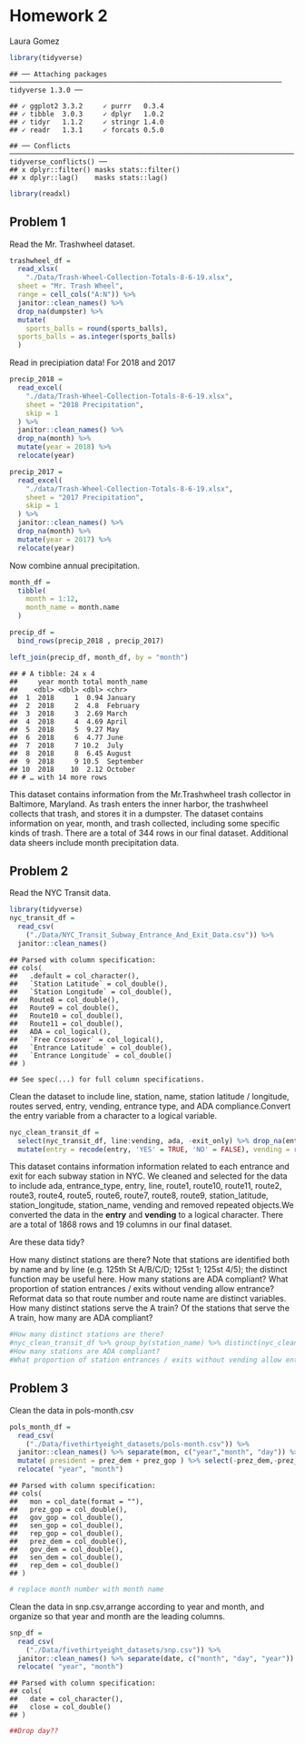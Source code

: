 Homework 2
================
Laura Gomez

``` r
library(tidyverse)
```

    ## ── Attaching packages ─────────────────────────────────────────────────────────────────── tidyverse 1.3.0 ──

    ## ✓ ggplot2 3.3.2     ✓ purrr   0.3.4
    ## ✓ tibble  3.0.3     ✓ dplyr   1.0.2
    ## ✓ tidyr   1.1.2     ✓ stringr 1.4.0
    ## ✓ readr   1.3.1     ✓ forcats 0.5.0

    ## ── Conflicts ────────────────────────────────────────────────────────────────────── tidyverse_conflicts() ──
    ## x dplyr::filter() masks stats::filter()
    ## x dplyr::lag()    masks stats::lag()

``` r
library(readxl)
```

## Problem 1

Read the Mr. Trashwheel dataset.

``` r
trashwheel_df =
  read_xlsx(
    "./Data/Trash-Wheel-Collection-Totals-8-6-19.xlsx",
  sheet = "Mr. Trash Wheel",
  range = cell_cols("A:N")) %>%
  janitor::clean_names() %>%
  drop_na(dumpster) %>%
  mutate(
    sports_balls = round(sports_balls), 
  sports_balls = as.integer(sports_balls)
  )
```

Read in precipiation data\! For 2018 and 2017

``` r
precip_2018 =
  read_excel(
    "./data/Trash-Wheel-Collection-Totals-8-6-19.xlsx", 
    sheet = "2018 Precipitation",
    skip = 1
  ) %>%
  janitor::clean_names() %>%
  drop_na(month) %>%
  mutate(year = 2018) %>%
  relocate(year)

precip_2017 =
  read_excel(
    "./data/Trash-Wheel-Collection-Totals-8-6-19.xlsx", 
    sheet = "2017 Precipitation",
    skip = 1
  ) %>%
  janitor::clean_names() %>%
  drop_na(month) %>%
  mutate(year = 2017) %>%
  relocate(year)
```

Now combine annual precipitation.

``` r
month_df =
  tibble(
    month = 1:12,
    month_name = month.name
  )

precip_df =
  bind_rows(precip_2018 , precip_2017)

left_join(precip_df, month_df, by = "month")
```

    ## # A tibble: 24 x 4
    ##     year month total month_name
    ##    <dbl> <dbl> <dbl> <chr>     
    ##  1  2018     1  0.94 January   
    ##  2  2018     2  4.8  February  
    ##  3  2018     3  2.69 March     
    ##  4  2018     4  4.69 April     
    ##  5  2018     5  9.27 May       
    ##  6  2018     6  4.77 June      
    ##  7  2018     7 10.2  July      
    ##  8  2018     8  6.45 August    
    ##  9  2018     9 10.5  September 
    ## 10  2018    10  2.12 October   
    ## # … with 14 more rows

This dataset contains information from the Mr.Trashwheel trash collector
in Baltimore, Maryland. As trash enters the inner harbor, the trashwheel
collects that trash, and stores it in a dumpster. The dataset contains
information on year, month, and trash collected, including some specific
kinds of trash. There are a total of 344 rows in our final dataset.
Additional data sheers include month precipitation data.

## Problem 2

Read the NYC Transit data.

``` r
library(tidyverse)
nyc_transit_df = 
  read_csv(
    ("./Data/NYC_Transit_Subway_Entrance_And_Exit_Data.csv")) %>%
  janitor::clean_names() 
```

    ## Parsed with column specification:
    ## cols(
    ##   .default = col_character(),
    ##   `Station Latitude` = col_double(),
    ##   `Station Longitude` = col_double(),
    ##   Route8 = col_double(),
    ##   Route9 = col_double(),
    ##   Route10 = col_double(),
    ##   Route11 = col_double(),
    ##   ADA = col_logical(),
    ##   `Free Crossover` = col_logical(),
    ##   `Entrance Latitude` = col_double(),
    ##   `Entrance Longitude` = col_double()
    ## )

    ## See spec(...) for full column specifications.

Clean the dataset to include line, station, name, station latitude /
longitude, routes served, entry, vending, entrance type, and ADA
compliance.Convert the entry variable from a character to a logical
variable.

``` r
nyc_clean_transit_df = 
  select(nyc_transit_df, line:vending, ada, -exit_only) %>% drop_na(entry) %>% drop_na(vending) %>%
  mutate(entry = recode(entry, 'YES' = TRUE, 'NO' = FALSE), vending = recode(vending, 'YES' = TRUE, 'NO' =   FALSE))
```

This dataset contains information information related to each entrance
and exit for each subway station in NYC. We cleaned and selected for the
data to include ada, entrance\_type, entry, line, route1, route10,
route11, route2, route3, route4, route5, route6, route7, route8, route9,
station\_latitude, station\_longitude, station\_name, vending and
removed repeated objects.We converted the data in the **entry** and
**vending** to a logical character. There are a total of 1868 rows and
19 columns in our final dataset.

Are these data tidy?

How many distinct stations are there? Note that stations are identified
both by name and by line (e.g. 125th St A/B/C/D; 125st 1; 125st 4/5);
the distinct function may be useful here. How many stations are ADA
compliant? What proportion of station entrances / exits without vending
allow entrance? Reformat data so that route number and route name are
distinct variables. How many distinct stations serve the A train? Of the
stations that serve the A train, how many are ADA compliant?

``` r
#How many distinct stations are there?
#nyc_clean_transit_df %>% group_by(station_name) %>% distinct(nyc_clean_transit_df, station_name, keep_all = FALSE)
#How many stations are ADA compliant?
#What proportion of station entrances / exits without vending allow entrance?
```

## Problem 3

Clean the data in pols-month.csv

``` r
pols_month_df = 
  read_csv(
    ("./Data/fivethirtyeight_datasets/pols-month.csv")) %>%
  janitor::clean_names() %>% separate(mon, c("year","month", "day")) %>%
  mutate( president = prez_dem + prez_gop ) %>% select(-prez_dem,-prez_gop, -day) %>% 
  relocate( "year", "month")
```

    ## Parsed with column specification:
    ## cols(
    ##   mon = col_date(format = ""),
    ##   prez_gop = col_double(),
    ##   gov_gop = col_double(),
    ##   sen_gop = col_double(),
    ##   rep_gop = col_double(),
    ##   prez_dem = col_double(),
    ##   gov_dem = col_double(),
    ##   sen_dem = col_double(),
    ##   rep_dem = col_double()
    ## )

``` r
# replace month number with month name 
```

Clean the data in snp.csv,arrange according to year and month, and
organize so that year and month are the leading columns.

``` r
snp_df = 
  read_csv(
    ("./Data/fivethirtyeight_datasets/snp.csv")) %>%
  janitor::clean_names() %>% separate(date, c("month", "day", "year")) %>% 
  relocate( "year", "month")
```

    ## Parsed with column specification:
    ## cols(
    ##   date = col_character(),
    ##   close = col_double()
    ## )

``` r
##Drop day??
```
